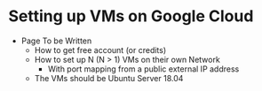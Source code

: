 # Setting up VMs on Google Cloud

* Page To be Written
    * How to get free account (or credits)
    * How to set up N (N > 1) VMs on their own Network 
        * With port mapping from a public external IP address
    * The VMs should be Ubuntu Server 18.04